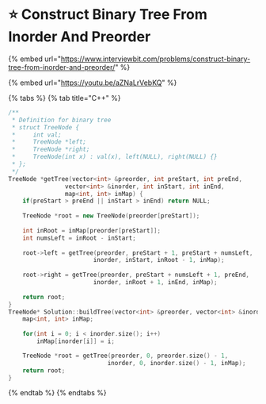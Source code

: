 # ⭐ Construct Binary Tree From Inorder And Preorder

{% embed url="https://www.interviewbit.com/problems/construct-binary-tree-from-inorder-and-preorder/" %}

{% embed url="https://youtu.be/aZNaLrVebKQ" %}

{% tabs %}
{% tab title="C++" %}
```cpp
/**
 * Definition for binary tree
 * struct TreeNode {
 *     int val;
 *     TreeNode *left;
 *     TreeNode *right;
 *     TreeNode(int x) : val(x), left(NULL), right(NULL) {}
 * };
 */
TreeNode *getTree(vector<int> &preorder, int preStart, int preEnd, 
                vector<int> &inorder, int inStart, int inEnd,
                map<int, int> inMap) {
    if(preStart > preEnd || inStart > inEnd) return NULL;
    
    TreeNode *root = new TreeNode(preorder[preStart]);
    
    int inRoot = inMap[preorder[preStart]];
    int numsLeft = inRoot - inStart;
    
    root->left = getTree(preorder, preStart + 1, preStart + numsLeft, 
                        inorder, inStart, inRoot - 1, inMap);
                        
    root->right = getTree(preorder, preStart + numsLeft + 1, preEnd,
                        inorder, inRoot + 1, inEnd, inMap);
                        
    return root;
}
TreeNode* Solution::buildTree(vector<int> &preorder, vector<int> &inorder) {
    map<int, int> inMap;
    
    for(int i = 0; i < inorder.size(); i++)
        inMap[inorder[i]] = i;

    TreeNode *root = getTree(preorder, 0, preorder.size() - 1, 
                            inorder, 0, inorder.size() - 1, inMap);        
    return root;
}

```
{% endtab %}
{% endtabs %}
